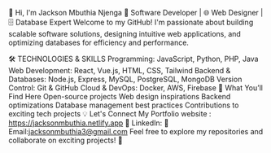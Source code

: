 👋 Hi, I'm Jackson Mbuthia Njenga
🚀 Software Developer | 🌐 Web Designer | 🗄️ Database Expert
Welcome to my GitHub! I'm passionate about building scalable software solutions, designing intuitive web applications, and optimizing databases for efficiency and performance.

🛠️ TECHNOLOGIES & SKILLS
Programming: JavaScript, Python, PHP, Java
Web Development: React, Vue.js, HTML, CSS, Tailwind
Backend & Databases: Node.js, Express, MySQL, PostgreSQL, MongoDB
Version Control: Git & GitHub
Cloud & DevOps: Docker, AWS, Firebase
📌 What You’ll Find Here
Open-source projects
Web design inspirations
Backend optimizations
Database management best practices
Contributions to exciting tech projects
💡 Let's Connect
My Portfolio website : https://jacksonmbuthia.netlify.app
💼 LinkedIn:
📧 Email:jacksonmbuthia3@gmail.com
Feel free to explore my repositories and collaborate on exciting projects! 🚀
